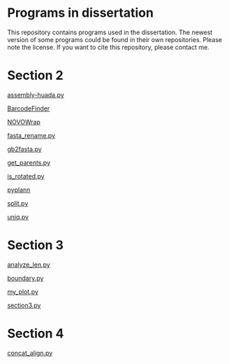 # Programs in dissertation

This repository contains programs used in the dissertation. The newest version
of some programs could be found in their own repositories. Please note the license. 
If you want to cite this repository, please contact me.

# Section 2

[assembly-huada.py](https://github.com/wpwupingwp/phd)

[BarcodeFinder](https://github.com/wpwupingwp/barcodefinder)

[NOVOWrap](https://github.com/wpwupingwp/novowrap)

[fasta_rename.py](https://github.com/wpwupingwp/rename)

[gb2fasta.py](https://github.com/wpwupingwp/rename)

[get_parents.py](https://github.com/wpwupingwp/aa)

[is_rotated.py](https://github.com/wpwupingwp/phd)

[pyplann](https://github.com/wpwupingwp/pyplann)

[split.py](https://github.com/wpwupingwp/python)

[uniq.py](https://github.com/wpwupingwp/rename)

# Section 3

[analyze_len.py](https://github.com/wpwupingwp/python)

[boundary.py](https://github.com/wpwupingwp/phd)

[my_plot.py](https://github.com/wpwupingwp/phd)

[section3.py](https://github.com/wpwupingwp/phd)

# Section 4

[concat_align.py](https://github.com/wpwupingwp/phd)
